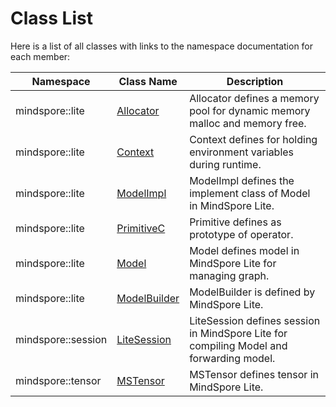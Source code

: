 # Class List

Here is a list of all classes with links to the namespace documentation for each member:

| Namespace | Class Name | Description |
| --- | --- | --- |
| mindspore::lite | [Allocator](https://www.mindspore.cn/lite/docs/en/master/apicc/lite.html#allocator) | Allocator defines a memory pool for dynamic memory malloc and memory free. |
| mindspore::lite | [Context](https://www.mindspore.cn/lite/docs/en/master/apicc/lite.html#context) | Context defines for holding environment variables during runtime. |
| mindspore::lite | [ModelImpl](https://www.mindspore.cn/lite/docs/en/master/apicc/lite.html#modelimpl) | ModelImpl defines the implement class of Model in MindSpore Lite. |
| mindspore::lite | [PrimitiveC](https://www.mindspore.cn/lite/docs/en/master/apicc/lite.html#primitivec) | Primitive defines as prototype of operator. |
| mindspore::lite | [Model](https://www.mindspore.cn/lite/docs/en/master/apicc/lite.html#model) | Model defines model in MindSpore Lite for managing graph. |
| mindspore::lite | [ModelBuilder](https://www.mindspore.cn/lite/docs/en/master/apicc/lite.html#modelbuilder) | ModelBuilder is defined by MindSpore Lite. |
| mindspore::session | [LiteSession](https://www.mindspore.cn/lite/docs/en/master/apicc/session.html#litesession) | LiteSession defines session in MindSpore Lite for compiling Model and forwarding model. |
| mindspore::tensor | [MSTensor](https://www.mindspore.cn/lite/docs/en/master/apicc/tensor.html#mstensor) | MSTensor defines tensor in MindSpore Lite. |